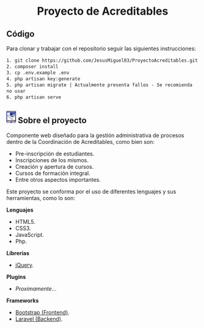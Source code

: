 <h1 align="center">Proyecto de Acreditables</h1>

## Código

Para clonar y trabajar con el repositorio seguir las siguientes instrucciones:
```
1. git clone https://github.com/JesusMiguel03/ProyectoAcreditables.git
2. composer install
3. cp .env.example .env
4. php artisan key:generate
5. php artisan migrate | Actualmente presenta fallos - Se recomienda no usar
6. php artisan serve
```

## <img src="./public/assets/img/logo.png" width="25"> Sobre el proyecto

Componente web diseñado para la gestión administrativa de procesos dentro de la Coordinación de Acreditables, como bien son:

- Pre-inscripción de estudiantes.
- Inscripciones de los mismos.
- Creación y apertura de cursos.
- Cursos de formación integral.
- Entre otros aspectos importantes.

Este proyecto se conforma por el uso de diferentes lenguajes y sus herramientas, como lo son:

**Lenguajes**
- HTML5.
- CSS3.
- JavaScript.
- Php.

**Librerías**
- [jQuery](https://jquery.com/download/).

**Plugins**
- *Proximamente*...

**Frameworks**
- [Bootstrap (Frontend)](https://getbootstrap.com/docs/4.6/getting-started/introduction/).
- [Laravel (Backend)](https://laravel.com/docs/8.x/installation).
